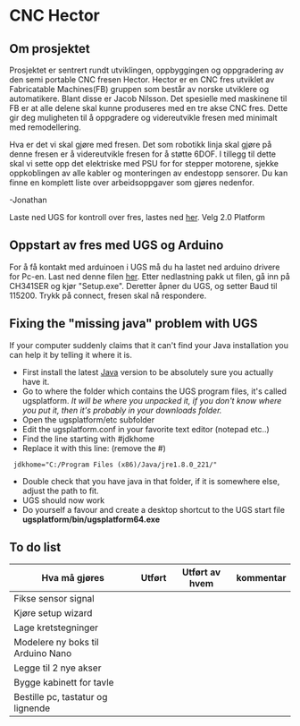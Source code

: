 # CNC Hector

## Om prosjektet 

Prosjektet er sentrert rundt utviklingen, oppbyggingen og oppgradering av den semi portable CNC fresen Hector. Hector er en CNC fres utviklet av Fabricatable Machines(FB) gruppen som består av norske utviklere og automatikere. Blant disse er Jacob Nilsson. Det spesielle med maskinene til FB er at alle delene skal kunne produseres med en tre akse CNC fres. Dette gir deg muligheten til å oppgradere og videreutvikle fresen med minimalt med remodellering. 

Hva er det vi skal gjøre med fresen.
Det som robotikk linja skal gjøre på denne fresen er å videreutvikle fresen for å støtte 6DOF. I tillegg til dette skal vi sette opp det elektriske med PSU for for stepper motorene, sjekke oppkoblingen av alle kabler og monteringen av endestopp sensorer. Du kan finne en komplett liste over arbeidsoppgaver som gjøres nedenfor.

-Jonathan

Laste ned UGS for kontroll over fres, lastes ned [her](https://winder.github.io/ugs_website/download/). Velg 2.0 Platform

##  Oppstart av fres med UGS og Arduino
For å få kontakt med arduinoen i UGS må du ha lastet ned arduino drivere for Pc-en. Last ned denne filen [her](https://www.arduined.eu/ch340g-converter-windows-7-driver-download/). Etter nedlastning pakk ut filen, gå inn på CH341SER og kjør "Setup.exe". Deretter åpner du UGS, og setter Baud til 115200. Trykk på connect, fresen skal nå respondere.



## Fixing the "missing java" problem with UGS
If your computer suddenly claims that it can't find your Java installation you can help it by telling it where it is.
* First install the latest [Java](https://www.java.com) version to be absolutely sure you actually have it.
* Go to where the folder which contains the UGS program files, it's called ugsplatform. *It will be where you unpacked it, if you don't know where you put it, then it's probably in your downloads folder.* 
* Open the ugsplatform/etc subfolder
* Edit the ugsplatform.conf in your favorite text editor (notepad etc..)
* Find the line starting with #jdkhome 
* Replace it with this line: (remove the #)
```
 jdkhome="C:/Program Files (x86)/Java/jre1.8.0_221/"
```
* Double check that you have java in that folder, if it is somewhere else, adjust the path to fit.
* UGS should now work
* Do yourself a favour and create a desktop shortcut to the UGS start file **ugsplatform/bin/ugsplatform64.exe**

## To do list

| Hva må gjøres | Utført |Utført av hvem| kommentar |
|---------------|--------|--------------|-----------|
| Fikse sensor signal |		|	| 	|
| Kjøre setup wizard |		|	|	|
| Lage kretstegninger |		|	|	|
| Modelere ny boks til Arduino Nano|	|	|	|
| Legge til 2 nye akser|	|	|	|
| Bygge kabinett for tavle|	|	|	|
| Bestille pc, tastatur og lignende |		|	| |


